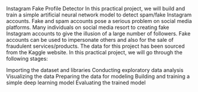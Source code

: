 Instagram Fake Profile Detector
In this practical project, we will build and train a simple artificial neural network model to detect spam/fake Instagram accounts. Fake and spam accounts pose a serious problem on social media platforms. Many individuals on social media resort to creating fake Instagram accounts to give the illusion of a large number of followers. Fake accounts can be used to impersonate others and also for the sale of fraudulent services/products. The data for this project has been sourced from the Kaggle website. In this practical project, we will go through the following stages:

Importing the dataset and libraries
Conducting exploratory data analysis
Visualizing the data
Preparing the data for modeling
Building and training a simple deep learning model
Evaluating the trained model
